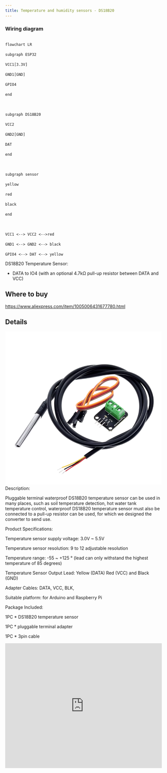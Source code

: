 ```yaml
---
title: Temperature and humidity sensors - DS18B20
---
```


### Wiring diagram
  
```mermaid

flowchart LR

subgraph ESP32

VCC1[3.3V]

GND1[GND]

GPIO4

end

  

subgraph DS18B20

VCC2

GND2[GND]

DAT

end

  

subgraph sensor

yellow

red

black

end

  

VCC1 <--> VCC2 <-->red

GND1 <--> GND2 <--> black

GPIO4 <--> DAT <--> yellow

```

DS18B20 Temperature Sensor:
- DATA to IO4 (with an optional 4.7kΩ pull-up resistor between DATA and VCC)

## Where to buy
https://www.aliexpress.com/item/1005006431677780.html


## Details
![](../../img/Screenshot%202024-11-09%20at%2019.24.02.png)
Description:

Pluggable terminal waterproof DS18B20 temperature sensor can be used in many places, such as soil temperature detection, hot water tank temperature control, waterproof DS18B20 temperature sensor must also be connected to a pull-up resistor can be used, for which we designed the converter to send use.

Product Specifications:

Temperature sensor supply voltage: 3.0V ~ 5.5V

Temperature sensor resolution: 9 to 12 adjustable resolution

Temperature range: -55 ~ +125 ° (lead can only withstand the highest temperature of 85 degrees)

Temperature Sensor Output Lead: Yellow (DATA) Red (VCC) and Black (GND)

Adapter Cables: DATA, VCC, BLK,

Suitable platform: for Arduino and Raspberry Pi

Package Included:

1PC * DS18B20 temperature sensor

1PC * pluggable terminal adapter

1PC * 3pin cable


<iframe width="100%" height="400" src="https://www.youtube.com/embed/iee3QBuVx6M" title="ESP32 &amp; DS18B20 thermometer - simple projects with Arduino and ESP32" frameborder="0" allow="accelerometer; autoplay; clipboard-write; encrypted-media; gyroscope; picture-in-picture; web-share" referrerpolicy="strict-origin-when-cross-origin" allowfullscreen></iframe>